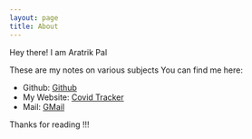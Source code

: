 ```yaml
---
layout: page
title: About
---
```


<p class="message">
  Hey there! I am Aratrik Pal
</p>

These are my notes on various subjects
You can find me here:

* Github: [Github](https://github.com/AP2008)
* My Website: [Covid Tracker](https://thunder2020.pythonanywhere.com)
* Mail: [GMail](mailto:aratrik.pal@gmail.com)

Thanks for reading !!!
